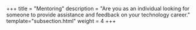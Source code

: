 +++
title = "Mentoring"
description = "Are you as an individual looking for someone to provide assistance and feedback on your technology career."
template="subsection.html"
weight = 4
+++

